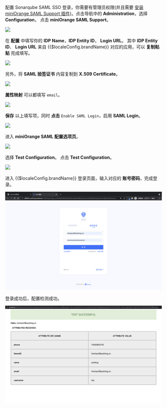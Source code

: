 <IntegrationDetailCard title="配置 Sonarqube SSO 登录">

配置 Sonarqube SAML SSO 登录，你需要有管理员权限(并且需要 [安装 miniOrange SAML Support 插件](https://www.miniorange.com/sonarqube-single-sign-on-(sso)#:~:text=SonarQube%20Single%20Sign%20On%20%28SSO%29%20Plugin%20SAML%20Single,securely%20authenticate%20the%20user%20to%20the%20SonarQube%20application.))。点击导航中的 **Administration**，选择 **Configuration**， 点击 **miniOrange SAML Support**。

![](~@imagesZhCn/integration/sonarqube/2-1.png)

在 **配置** 中填写你的 **IDP Name**，**IDP Entity ID**， **Login URL**。 其中 **IDP Entity ID**、 **Login URL** 来自 {{$localeConfig.brandName}} 对应的应用，可以 **复制粘贴** 完成填写。

![](~@imagesZhCn/integration/sonarqube/2-2.png)

另外，将 **SAML 验签证书** 内容复制到 **X.509 Certificate**。

![](~@imagesZhCn/integration/sonarqube/2-3.png)

**属性映射** 可以都填写 `email`。

![](~@imagesZhCn/integration/sonarqube/2-4.png)

**保存** 以上填写项，同时 **点击** `Enable SAML Login`，启用 **SAML Login**。

![](~@imagesZhCn/integration/sonarqube/2-5.png)

进入 **miniOrange SAML 配置选项页**。

![](~@imagesZhCn/integration/sonarqube/2-1.png)

选择 **Test Configuration**。 点击 **Test Configuration**。

![](~@imagesZhCn/integration/sonarqube/2-6.png)

进入 {{$localeConfig.brandName}} 登录页面，输入对应的 **账号密码**，完成登录。

<img src="../../images/integration/sonarqube/2-7.png" class="md-img-padding" />

登录成功后，配置检测成功。

<img src="../../images/integration/sonarqube/2-8.png" class="md-img-padding" />

</IntegrationDetailCard>
